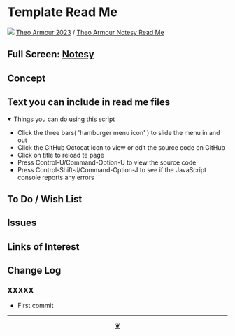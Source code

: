 # Template Read Me

[![](https://pushme-pullyou.github.io/assets/svg/octicon.svg )](https://github.com/theo-armour/2023/ "Source code on GitHub" ) [Theo Armour 2023]( https:/theo-armour.github.io/2023/ "Home page" ) / [Theo Armour Notesy Read Me]( https://github.comtheo-armour/2023/tree/main/notesy/ "2023-02-16" )

<!--@@@
<div class=iframe-resize ><iframe src=https:/theo-armour.github.io/2023/notesy/ height=100% width=100% ></iframe></div>
_"Notesy Read Me" in a resizable window_
@@@-->

## Full Screen: [Notesy]( https:/theo-armour.github.io/2023/notesy/ )


## Concept


## Text you can include in read me files

<details open >

<summary> Things you can do using this script</summary>

* Click the three bars( 'hamburger menu icon' ) to slide the menu in and out
* Click the GitHub Octocat icon to view or edit the source code on GitHub
* Click on title to reload te page
* Press Control-U/Command-Option-U to view the source code
* Press Control-Shift-J/Command-Option-J to see if the JavaScript console reports any errors

</details>

## To Do / Wish List


## Issues


## Links of Interest


## Change Log


### XXXXX

* First commit


***

<center title="Hello! Click me to go up to the top" ><a class=aDingbat href=javascript:window.scrollTo(0,0);> ❦ </a></center>
